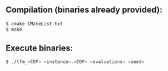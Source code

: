 Compilation (binaries already provided):
---

```bash
$ cmake CMakeList.txt
$ make
```
Execute binaries:
---

```bash
$ ./tfm_<COP> <instance>.<COP> <evaluations> <seed>
```